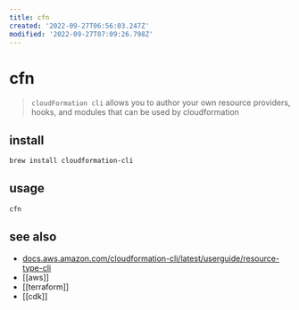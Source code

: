 ```yaml
---
title: cfn
created: '2022-09-27T06:56:03.247Z'
modified: '2022-09-27T07:09:26.798Z'
---
```


# cfn

> `cloudFormation cli` allows you to author your own resource providers, hooks, and modules that can be used by cloudformation

## install

```sh
brew install cloudformation-cli
```

## usage

```sh
cfn
```

## see also

- [docs.aws.amazon.com/cloudformation-cli/latest/userguide/resource-type-cli](https://docs.aws.amazon.com/cloudformation-cli/latest/userguide/resource-type-cli.html)
- [[aws]]
- [[terraform]]
- [[cdk]]
